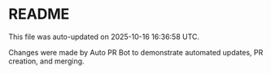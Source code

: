 # README

This file was auto-updated on 2025-10-16 16:36:58 UTC.

Changes were made by Auto PR Bot to demonstrate automated updates, PR creation, and merging.
